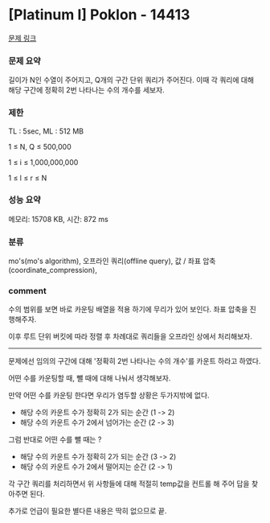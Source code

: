 # [Platinum I] Poklon - 14413

[문제 링크](https://www.acmicpc.net/problem/14413)

### 문제 요약

<p> 길이가 N인 수열이 주어지고, Q개의 구간 단위 쿼리가 주어진다. 이때 각 쿼리에 대해 해당 구간에 정확히 2번 나타나는 수의 개수를 세보자. </p>

### 제한

TL : 5sec, ML : 512 MB

1 ≤ N, Q ≤ 500,000

1 ≤ i ≤ 1,000,000,000

1 ≤ l ≤ r ≤ N

### 성능 요약

메모리: 15708 KB, 시간: 872 ms

### 분류

mo's(mo's algorithm), 오프라인 쿼리(offline query), 값 / 좌표 압축(coordinate_compression), 

### comment

수의 범위를 보면 바로 카운팅 배열을 적용 하기에 무리가 있어 보인다. 좌표 압축을 진행해주자.

이후 루트 단위 버킷에 따라 정렬 후 차례대로 쿼리들을 오프라인 상에서 처리해보자.

-----------------------------------------------------------------------------------------------------------------------------------------------------------------------

문제에선 임의의 구간에 대해 '정확히 2번 나타나는 수의 개수'를 카운트 하라고 하였다.

어떤 수를 카운팅할 때, 뺄 때에 대해 나눠서 생각해보자.

만약 어떤 수를 카운팅 한다면 우리가 염두할 상황은 두가지밖에 없다.

* 해당 수의 카운트 수가 정확히 2가 되는 순간 (1 -> 2)
* 해당 수의 카운트 수가 2에서 넘어가는 순간 (2 -> 3)

그럼 반대로 어떤 수를 뺄 때는 ?

* 해당 수의 카운트 수가 정확히 2가 되는 순간 (3 -> 2)
* 해당 수의 카운트 수가 2에서 떨어지는 순간 (2 -> 1)

각 구간 쿼리를 처리하면서 위 사항들에 대해 적절히 temp값을 컨트롤 해 주어 답을 찾아주면 된다.

추가로 언급이 필요한 별다른 내용은 딱히 없으므로 끝.
